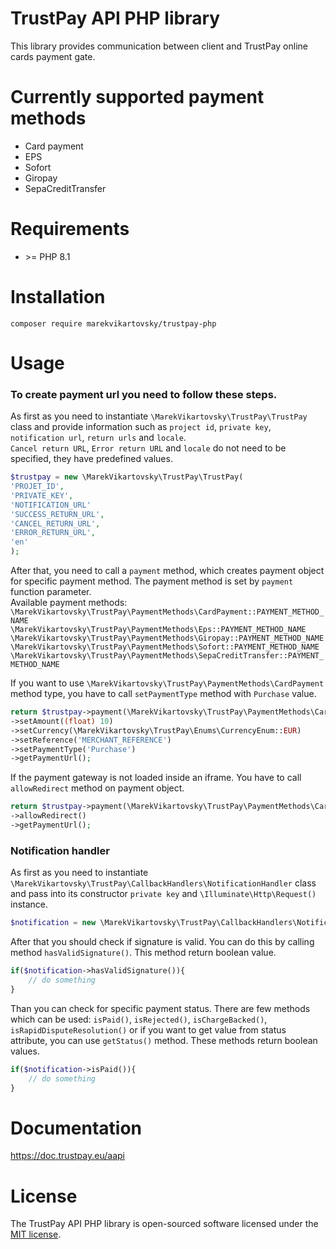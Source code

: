 # TrustPay API PHP library
This library provides communication between client and TrustPay online cards payment gate.

# Currently supported payment methods
<ul>
    <li>Card payment</li>
    <li>EPS</li>
    <li>Sofort</li>
    <li>Giropay</li>
    <li>SepaCreditTransfer</li>
</ul>

# Requirements
<ul>
    <li>>= PHP 8.1</li>
</ul>

# Installation
`composer require marekvikartovsky/trustpay-php`

# Usage

### To create payment url you need to follow these steps.

As first as you need to instantiate `\MarekVikartovsky\TrustPay\TrustPay` class and provide information such as `project id`, `private key`, `notification url`, `return urls` and `locale`.<br>
`Cancel return URL`, `Error return URL` and `locale` do not need to be specified, they have predefined values.

```php
$trustpay = new \MarekVikartovsky\TrustPay\TrustPay(
'PROJET_ID',
'PRIVATE_KEY',
'NOTIFICATION_URL'
'SUCCESS_RETURN_URL',
'CANCEL_RETURN_URL',
'ERROR_RETURN_URL',
'en'
);
```

After that, you need to call a `payment` method, which creates payment object for specific payment method. The payment method is set by `payment` function parameter.<br>
Available payment methods:<br>
`\MarekVikartovsky\TrustPay\PaymentMethods\CardPayment::PAYMENT_METHOD_NAME`
`\MarekVikartovsky\TrustPay\PaymentMethods\Eps::PAYMENT_METHOD_NAME`
`\MarekVikartovsky\TrustPay\PaymentMethods\Giropay::PAYMENT_METHOD_NAME`
`\MarekVikartovsky\TrustPay\PaymentMethods\Sofort::PAYMENT_METHOD_NAME`
`\MarekVikartovsky\TrustPay\PaymentMethods\SepaCreditTransfer::PAYMENT_METHOD_NAME`

If you want to use `\MarekVikartovsky\TrustPay\PaymentMethods\CardPayment` method type, you have to call `setPaymentType` method with `Purchase` value.

```php
return $trustpay->payment(\MarekVikartovsky\TrustPay\PaymentMethods\CardPayment::PAYMENT_METHOD_NAME)
->setAmount((float) 10)
->setCurrency(\MarekVikartovsky\TrustPay\Enums\CurrencyEnum::EUR)
->setReference('MERCHANT_REFERENCE')
->setPaymentType('Purchase')
->getPaymentUrl();
```

If the payment gateway is not loaded inside an iframe. You have to call `allowRedirect` method on payment object.
```php
return $trustpay->payment(\MarekVikartovsky\TrustPay\PaymentMethods\CardPayment::PAYMENT_METHOD_NAME)
->allowRedirect()
->getPaymentUrl();
```

### Notification handler

As first as you need to instantiate `\MarekVikartovsky\TrustPay\CallbackHandlers\NotificationHandler` class and pass into its constructor `private key` and `\Illuminate\Http\Request()` instance.

```php
$notification = new \MarekVikartovsky\TrustPay\CallbackHandlers\NotificationHandler('XXXXX-PRIVATE-KEY-XXXXX', new \Illuminate\Http\Request())
```

After that you should check if signature is valid. You can do this by calling method `hasValidSignature()`. This method return boolean value.
```php
if($notification->hasValidSignature()){
    // do something
}
```

Than you can check for specific payment status. There are few methods which can be used: `isPaid()`, `isRejected()`, `isChargeBacked()`, `isRapidDisputeResolution()` or if you want to get value from status attribute, you can use `getStatus()` method. These methods return boolean values.
```php
if($notification->isPaid()){
    // do something
}
```

# Documentation
https://doc.trustpay.eu/aapi

# License
The TrustPay API PHP library is open-sourced software licensed under the <a href="https://opensource.org/licenses/MIT">MIT license</a>.